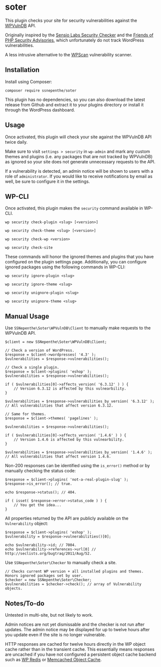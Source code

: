 # soter
This plugin checks your site for security vulnerabilities against the [WPVulnDB](https://wpvulndb.com/) API.

Originally inspired by the [Sensio Labs Security Checker](https://github.com/sensiolabs/security-checker) and the [Friends of PHP Security Advisories](https://github.com/FriendsOfPHP/security-advisories), which unfortunately do not track WordPress vulnerabilities.

A less intrusive alternative to the [WPScan](http://wpscan.org/) vulnerability scanner.

## Installation
Install using Composer:

```
composer require ssnepenthe/soter
```

This plugin has no dependencies, so you can also download the latest release from Github and extract it to your plugins directory or install it through the WordPress dashboard.

## Usage
Once activated, this plugin will check your site against the WPVulnDB API twice daily.

Make sure to visit `settings > security` in `wp-admin` and mark any custom themes and plugins (i.e. any packages that are not tracked by WPVulnDB) as ignored so your site does not generate unnecessary requests to the API.

If a vulnerability is detected, an admin notice will be shown to users with a role of `administrator`. If you would like to receive notifications by email as well, be sure to configure it in the settings.

## WP-CLI
Once activated, this plugin makes the `security` command available in WP-CLI.

`wp security check-plugin <slug> [<version>]`

`wp security check-theme <slug> [<version>]`

`wp security check-wp <version>`

`wp security check-site`

These commands will honor the ignored themes and plugins that you have configured on the plugin settings page. Additionally, you can configure ignored packages using the following commands in WP-CLI:

`wp security ignore-plugin <slug>`

`wp security ignore-theme <slug>`

`wp security unignore-plugin <slug>`

`wp security unignore-theme <slug>`

## Manual Usage
Use `SSNepenthe\Soter\WPVulnDB\Client` to manually make requests to the WPVulnDB API.

```
$client = new SSNepenthe\Soter\WPVulnDB\Client;

// Check a version of WordPress.
$response = $client->wordpresses( '4.3' );
$vulnerabilities = $response->vulnerabilities();

// Check a single plugin.
$response = $client->plugins( 'eshop' );
$vulnerabilities = $response->vulnerabilities();

if ( $vulnerabilities[0]->affects_version( '6.3.12' ) ) {
    // Version 6.3.12 is affected by this vulnearbility.
}

$vulnerabilities = $response->vulnerabilities_by_version( '6.3.12' ); // All vulnerabilities that affect version 6.3.12.

// Same for themes.
$response = $client->themes( 'pagelines' );

$vulnerabilities = $response->vulnerabilities();

if ( $vulnerabilities[0]->affects_version( '1.4.6' ) ) {
    // Version 1.4.6 is affected by this vulnearbility.
}

$vulnerabilities = $response->vulnerabilities_by_version( '1.4.6' ); // All vulnerabilities that affect version 1.4.6.
```

Non-200 responses can be identified using the `is_error()` method or by manually checking the status code:

```
$response = $client->plugins( 'not-a-real-plugin-slug' );
$response->is_error(); // true.

echo $response->status(); // 404.

if ( isset( $response->error->status_code ) ) {
    // You get the idea...
}
```

All properties returned by the API are publicly available on the `Vulnerability` object:

```
$response = $client->plugins( 'eshop' );
$vulnerability = $response->vulnerabilities()[0];

echo $vulnerability->id; // 7004.
echo $vulnerability->references->url[0] // http://seclists.org/bugtraq/2011/Aug/52.
```

Use `SSNepenthe\Soter\Checker` to manually check a site.

```
// Checks current WP version + all installed plugins and themes. Honors ignored packages set by user.
$checker = new SSNepenthe\Soter\Checker;
$vulnerabilities = $checker->check(); // array of Vulnerability objects.
```

## Notes/To-do
Untested in multi-site, but not likely to work.

Admin notices are not yet dismissable and the checker is not run after updates. The admin notice may be displayed for up to twelve hours after you update even if the site is no longer vulnerable.

HTTP responses are cached for twelve hours directly in the WP object cache rather than in the transient cache. This essentially means responses are uncached if you have not configured a persistent object cache backend such as [WP Redis](https://wordpress.org/plugins/wp-redis/) or [Memcached Object Cache](https://wordpress.org/plugins/memcached/).
